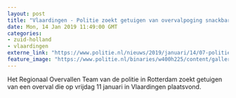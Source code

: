 ```yaml
---
layout: post
title: "Vlaardingen - Politie zoekt getuigen van overvalpoging snackbar Vlaardingen"
date: Mon, 14 Jan 2019 11:49:00 GMT
categories: 
- zuid-holland 
- vlaardingen 
externe_link: "https://www.politie.nl/nieuws/2019/januari/14/07-politie-zoekt-getuigen-van-overvalpoging-snackbar-vlaardingen.html"
feature_image: "https://www.politie.nl/binaries/w400h225/content/gallery/politie/stockfotos/algemeen/man-met-rugzak-praat-met-agent.jpg"
---
```


Het Regionaal Overvallen Team van de politie in Rotterdam zoekt getuigen van een overval die op vrijdag 11 januari in Vlaardingen plaatsvond.
